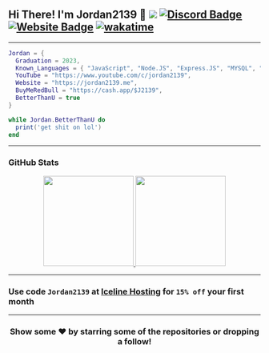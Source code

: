 ## Hi There! I'm Jordan2139 👋 ![](https://komarev.com/ghpvc/?username=jordan2139&label=Views&color=ff69b4&style=flat) [![Discord Badge](https://img.shields.io/badge/-Discord-9B9B9B?style=flat&logo=Discord&logoColor=white&color=ff69b4)](https://jordan2139.me/discord) [![Website Badge](https://img.shields.io/badge/Website-9B9B9B?style=flat&logo=google-chrome&logoColor=white&color=ff69b4)](https://jordan2139.me/) [![wakatime](https://wakatime.com/badge/user/b3e6a159-032c-440b-9f92-bd8665061cc6.svg)](https://wakatime.com/@b3e6a159-032c-440b-9f92-bd8665061cc6)
---
```lua
Jordan = {
  Graduation = 2023,
  Known_Languages = { "JavaScript", "Node.JS", "Express.JS", "MYSQL", "Lua", "C#", "HTML/CSS", "PHP", "Java", "Python" },
  YouTube = "https://www.youtube.com/c/jordan2139",
  Website = "https://jordan2139.me",
  BuyMeRedBull = "https://cash.app/$J2139",
  BetterThanU = true
}

while Jordan.BetterThanU do 
  print('get shit on lol')
end
```

---

### GitHub Stats
<p align="center">
<a href="https://github.com/jordan2139">
  <img height="180em" src="https://github-readme-stats.vercel.app/api?username=jordan2139&show_icons=true&title_color=5865F2&icon_color=5865F2&text_color=FFFFFF&bg_color=171B23&include_all_commits=true&count_private=true"/>
  <img height="180em" src="https://github-readme-stats.vercel.app/api/top-langs/?username=jordan2139&layout=compact&langs_count=8&title_color=5865F2&icon_color=5865F2&text_color=FFFFFF&bg_color=171B23"/>
</a>
</p>

---

### Use code `Jordan2139` at [Iceline Hosting](https://iceline.host/jordan2139) for `15% off` your first month

---

<h3 align=center>Show some ❤️ by starring some of the repositories or dropping a follow!</h3>
